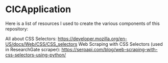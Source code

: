 # CICApplication

Here is a list of resources I used to create the various components of this repository:

All about CSS Selectors: https://developer.mozilla.org/en-US/docs/Web/CSS/CSS_selectors
Web Scraping with CSS Selectors (used in ResearchGate scraper): https://serpapi.com/blog/web-scraping-with-css-selectors-using-python/

